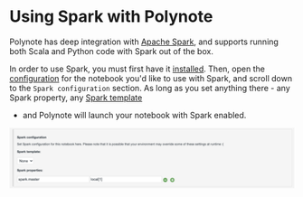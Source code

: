 # Using Spark with Polynote

Polynote has deep integration with [Apache Spark](https://spark.apache.org), and supports running both Scala and Python
code with Spark out of the box. 

In order to use Spark, you must first have it [installed](installation.md#spark-support). Then, open the 
[configuration](notebook-configuration.md) for the notebook you'd like to use with Spark, and scroll down to the 
`Spark configuration` section. As long as you set anything there - any Spark property, any [Spark template](server-configuration.md#spark)
- and Polynote will launch your notebook with Spark enabled. 

![spark-master-config](images/spark-master-config.png)